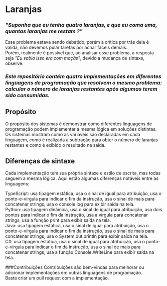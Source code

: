 # Laranjas

### _"Suponha que eu tenha quatro laranjas, e que eu coma uma, quantas laranjas me restam ?"_

Esse problema estava sendo debatido, porém a crítica por trás dela é valida, não devemos pular tarefas por achar faceis demais.<br>
Porém, realmente é possível que, ao analisar esse problema, a resposta seja _"Eu sabia isso era com maçãs"_, devido a mudança de sintaxe, observe: 

_<h3>Este repositório contém quatro implementações em diferentes linguagens de programação que resolvem o mesmo problema: 
calcular o número de laranjas restantes após algumas terem sido consumidas.</h3>_

## Propósito
O propósito dos sistemas é demonstrar como diferentes linguagens de programação podem implementar a mesma lógica em soluções distintas. <br>
Os sistemas mostram como as variáveis são declaradas em cada linguagem, como é realizada a subtração para obter o número de laranjas restantes e como é exibido o resultado na saída.

## Diferenças de sintaxe
Cada implementação tem sua própria sintaxe e estilo de escrita, mas todas seguem a mesma lógica. Aqui estão algumas diferenças notáveis entre as linguagens:

TypeScript: usa tipagem estática, usa o sinal de igual para atribuição, usa o ponto-e-vírgula para indicar o fim da instrução, usa o sinal de mais para concatenar strings, usa o console.log para exibir saída na tela.<br>
Python: usa tipagem dinâmica, usa o sinal de igual para atribuição, usa dois pontos para indicar o fim da instrução, usa a vírgula para concatenar strings, usa a função print para exibir saída na tela.<br>
Java: usa tipagem estática, usa o sinal de igual para atribuição, usa o ponto-e-vírgula para indicar o fim da instrução, usa o sinal de mais para concatenar strings, usa o System.out.println para exibir saída na tela.<br>
C#: usa tipagem estática, usa o sinal de igual para atribuição, usa o ponto-e-vírgula para indicar o fim da instrução, usa o sinal de mais para concatenar strings, usa a função Console.WriteLine para exibir saída na tela.<br>

###Contribuições
Contribuições são bem-vindas para melhorar ou adicionar implementações em outras linguagens de programação.<br>
Basta criar um pull request com a implementação.

